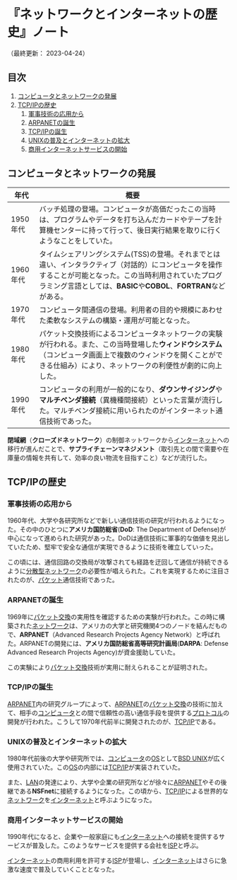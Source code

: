 # 『ネットワークとインターネットの歴史』ノート

（最終更新： 2023-04-24）


## 目次

1. [コンピュータとネットワークの発展](#コンピュータとネットワークの発展)
1. [TCP/IPの歴史](#tcpipの歴史)
	1. [軍事技術の応用から](#軍事技術の応用から)
	1. [ARPANETの誕生](#軍事技術の応用から)
	1. [TCP/IPの誕生](#tcpipの誕生)
	1. [UNIXの普及とインターネットの拡大](#unixの普及とインターネットの拡大)
	1. [商用インターネットサービスの開始](#商用インターネットサービスの開始)


## コンピュータとネットワークの発展

| 年代     | 概要                                                                                                                                                                                                                              |
|----------|-----------------------------------------------------------------------------------------------------------------------------------------------------------------------------------------------------------------------------------|
| 1950年代 | バッチ処理の登場。コンピュータが高価だったこの当時は、プログラムやデータを打ち込んだカードやテープを計算機センターに持って行って、後日実行結果を取りに行くようなことをしていた。                                                |
| 1960年代 | タイムシェアリングシステム(TSS)の登場。それまでとは違い、インタラクティブ（対話的）にコンピュータを操作することが可能となった。この当時利用されていたプログラミング言語としては、**BASIC**や**COBOL**、**FORTRAN**などがある。 |
| 1970年代 | コンピュータ間通信の登場。利用者の目的や規模にあわせた柔軟なシステムの構築・運用が可能となった。                                                                                                                                  |
| 1980年代 | パケット交換技術によるコンピュータネットワークの実験が行われる。また、この当時登場した**ウィンドウシステム**（コンピュータ画面上で複数のウィンドウを開くことができる仕組み）により、ネットワークの利便性が劇的に向上した。      |
| 1990年代 | コンピュータの利用が一般的になり、**ダウンサイジング**や**マルチベンダ接続**（異機種間接続）といった言葉が流行した。マルチベンダ接続に用いられたのがインターネット通信技術であった。                                            |

**閉域網**（**クローズドネットワーク**）の制御ネットワークから[インターネット](./network.md#インターネット)への移行が進んだことで、**サプライチェーンマネジメント**（取引先との間で需要や在庫量の情報を共有して、効率の良い物流を目指すこと）などが流行した。


## TCP/IPの歴史

### 軍事技術の応用から

1960年代、大学や各研究所などで新しい通信技術の研究が行われるようになった。その中のひとつに**アメリカ国防総省**(**DoD**: The Department of Defense)が中心になって進められた研究があった。DoDは通信技術に軍事的な価値を見出していたため、堅牢で安全な通信が実現できるように技術を確立していった。

この頃には、通信回路の交換局が攻撃されても経路を迂回して通信が持続できるように[分散型ネットワーク](../../../system/_/chapters/system_processing_model.md#分散システム)の必要性が唱えられた。これを実現するために注目されたのが、[パケット](./network.md#パケット)通信技術であった。

### ARPANETの誕生

1969年に[パケット交換](./network.md#パケット交換)の実用性を確認するための実験が行われた。この時に構築された[ネットワーク](./network.md#ネットワーク)は、アメリカの大学と研究機関4つのノードを結んだもので、**ARPANET**（Advanced Research Projects Agency Network）と呼ばれた。ARPANETの開発には、**アメリカ国防総省高等研究計画局**(**DARPA**: Defense Advanced Research Projects Agency)が資金援助していた。

この実験により[パケット交換](./network.md#パケット交換)技術が実用に耐えられることが証明された。

### TCP/IPの誕生

[ARPANET](#arpanetの誕生)内の研究グループによって、[ARPANET](#arpanetの誕生)の[パケット交換](./network.md#パケット交換)の技術に加えて、相手の[コンピュータ](../../../computer/_/chapters/computer.md#コンピュータ)との間で信頼性の高い通信手段を提供する[プロトコル](./network_architecture.md#プロトコル)の開発が行われた。こうして1970年代前半に開発されたのが、[TCP/IP](./communication_protocol.md#tcpip)である。

### UNIXの普及とインターネットの拡大

1980年代前後の大学や研究所では、[コンピュータ](../../../computer/_/chapters/computer.md#コンピュータ)の[OS](../../../computer/software/_/chapters/operating_system.md#オペレーティングシステム)として[BSD UNIX](../../../computer/software/_/chapters/operating_system.md#unix)が広く使用されていた。この[OS](../../../computer/software/_/chapters/operating_system.md#オペレーティングシステム)の内部には[TCP/IP](./communication_protocol.md#tcpip)が実装されていた。

また、[LAN](./network.md#lan)の発達により、大学や企業の研究所などが徐々に[ARPANET](#arpanetの誕生)やその後継である**NSFnet**に接続するようになった。この頃から、[TCP/IP](./communication_protocol.md#tcpip)による世界的な[ネットワーク](./network.md#ネットワーク)を[インターネット](./network.md#インターネット)と呼ぶようになった。

### 商用インターネットサービスの開始

1990年代になると、企業や一般家庭にも[インターネット](./network.md#インターネット)への接続を提供するサービスが普及した。このようなサービスを提供する会社を[ISP](./network.md#isp)と呼ぶ。

[インターネット](./network.md#インターネット)の商用利用を許可する[ISP](./network.md#isp)が登場し、[インターネット](./network.md#インターネット)はさらに急激な速度で普及していくこととなった。
